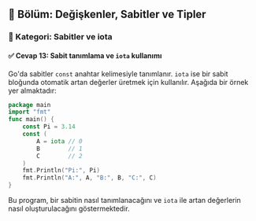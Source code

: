 ## 📘 Bölüm: Değişkenler, Sabitler ve Tipler  
### 🔹 Kategori: Sabitler ve iota  
#### ✅ Cevap 13: Sabit tanımlama ve `iota` kullanımı

Go'da sabitler `const` anahtar kelimesiyle tanımlanır. `iota` ise bir sabit bloğunda otomatik artan değerler üretmek için kullanılır. Aşağıda bir örnek yer almaktadır:

```go
package main
import "fmt"
func main() {
    const Pi = 3.14
    const (
        A = iota // 0
        B        // 1
        C        // 2
    )
    fmt.Println("Pi:", Pi)
    fmt.Println("A:", A, "B:", B, "C:", C)
}
```

Bu program, bir sabitin nasıl tanımlanacağını ve `iota` ile artan değerlerin nasıl oluşturulacağını göstermektedir.
